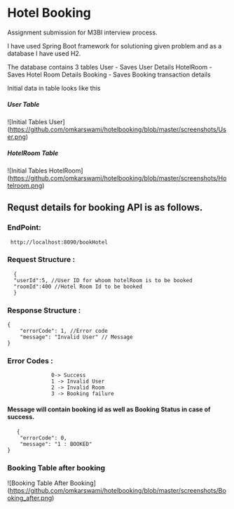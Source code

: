 # Hotel Booking
Assignment submission for M3BI interview process.

I have used Spring Boot framework for solutioning given problem and as a database I have used H2.

The database contains 3 tables 
  User - Saves User Details
  HotelRoom - Saves Hotel Room Details
  Booking - Saves Booking transaction details
  
Initial data in table looks like this
##### User Table
![Initial Tables User]
(https://github.com/omkarswami/hotelbooking/blob/master/screenshots/User.png)

##### HotelRoom Table
![Initial Tables HotelRoom]
(https://github.com/omkarswami/hotelbooking/blob/master/screenshots/Hotelroom.png)


## Requst details for booking API is as follows.
### EndPoint:
```
 http://localhost:8090/bookHotel
```
### Request Structure : 
```
  {
  "userId":5, //User ID for whoom hotelRoom is to be booked
  "roomId":400 //Hotel Room Id to be booked
  }
```
### Response Structure :
```
{
    "errorCode": 1, //Error code
    "message": "Invalid User" // Message
}
```
### Error Codes :
```
              0-> Success
              1 -> Invalid User
              2 -> Invalid Room
              3 -> Booking failure
```          
#### Message will contain booking id as well as Booking Status in case of success. 
```
   {
    "errorCode": 0,
    "message": "1 : BOOKED"
} 
```
### Booking Table after booking
![Booking Table After Booking]
(https://github.com/omkarswami/hotelbooking/blob/master/screenshots/Booking_after.png)
